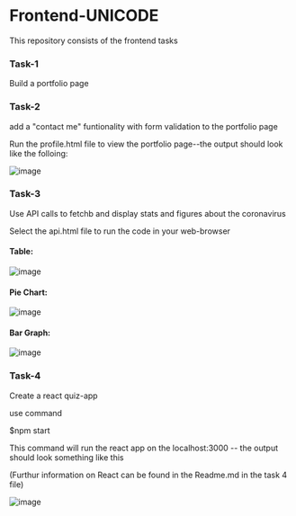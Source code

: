 # Frontend-UNICODE
This repository consists of the frontend tasks

### Task-1
Build a portfolio page



### Task-2 
add a "contact me" funtionality with form validation to the portfolio page

Run the profile.html file to view the portfolio page--the output should look like the folloing:

![image](https://user-images.githubusercontent.com/56297484/89981816-31610800-dc92-11ea-8fab-bd8aa7366542.png)



### Task-3
Use API calls to fetchb and display stats and figures about the coronavirus

Select the api.html file to run the code in your web-browser

#### Table:
![image](https://user-images.githubusercontent.com/56297484/89981466-8c462f80-dc91-11ea-8da2-0f09cc6bd175.png)

#### Pie Chart:
![image](https://user-images.githubusercontent.com/56297484/89981497-98ca8800-dc91-11ea-941a-9a4d2555859e.png)

#### Bar Graph:
![image](https://user-images.githubusercontent.com/56297484/89981515-a1bb5980-dc91-11ea-907c-2edfd5877ce3.png)





### Task-4
Create a react quiz-app

use command 

$npm start

This command will run the react app on the localhost:3000 -- the output should look something like this

(Furthur information on React can be found in the Readme.md in the task 4 file)

![image](https://user-images.githubusercontent.com/56297484/89981092-e0044900-dc90-11ea-95b3-eda74ad93c02.png)
